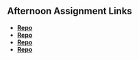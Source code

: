 ## Afternoon Assignment Links

* **[Repo](https://github.com/koreangeekman/<ASSIGNMENT_REPO>)**
* **[Repo](https://github.com/koreangeekman/<ASSIGNMENT_REPO>)**
* **[Repo](https://github.com/koreangeekman/<ASSIGNMENT_REPO>)**
* **[Repo](https://github.com/koreangeekman/<ASSIGNMENT_REPO>)**
